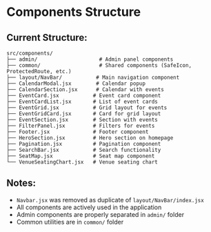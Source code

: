 # Components Structure

## Current Structure:
```
src/components/
├── admin/                    # Admin panel components
├── common/                   # Shared components (SafeIcon, ProtectedRoute, etc.)
├── layout/NavBar/           # Main navigation component
├── CalendarModal.jsx        # Calendar popup
├── CalendarSection.jsx      # Calendar with events
├── EventCard.jsx           # Event card component
├── EventCardList.jsx       # List of event cards
├── EventGrid.jsx           # Grid layout for events
├── EventGridCard.jsx       # Card for grid layout
├── EventSection.jsx        # Section with events
├── FilterPanel.jsx         # Filters for events
├── Footer.jsx              # Footer component
├── HeroSection.jsx         # Hero section on homepage
├── Pagination.jsx          # Pagination component
├── SearchBar.jsx           # Search functionality
├── SeatMap.jsx             # Seat map component
└── VenueSeatingChart.jsx   # Venue seating chart
```

## Notes:
- `Navbar.jsx` was removed as duplicate of `layout/NavBar/index.jsx`
- All components are actively used in the application
- Admin components are properly separated in `admin/` folder
- Common utilities are in `common/` folder